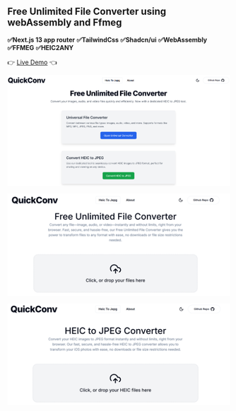## Free Unlimited File Converter using webAssembly and Ffmeg

**✅Next.js 13 app router**
**✅TailwindCss**
**✅Shadcn/ui**
**✅WebAssembly**
**✅FFMEG**
**✅HEIC2ANY**

👉 [Live Demo](https://quickconv.vercel.app/) 👈

![HomePage](/public/images/home.png)

![Convert page](/public/images/universal-converter.png)

![Convert options](/public/images/heic-to-jepg.png)
